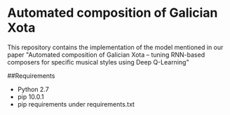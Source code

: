 # Automated composition of Galician Xota
This repository contains the implementation of the model mentioned in our paper "Automated  composition  of  Galician Xota –  tuning  RNN-based composers  for  specific  musical  styles  using  Deep  Q-Learning"

##Requirements
- Python 2.7
- pip 10.0.1
- pip requirements under requirements.txt

